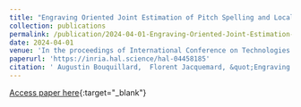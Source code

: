 ```yaml
---
title: "Engraving Oriented Joint Estimation of Pitch Spelling and Local and Global Keys"
collection: publications
permalink: /publication/2024-04-01-Engraving-Oriented-Joint-Estimation-of-Pitch-Spelling-and-Local-and-Global-Keys
date: 2024-04-01
venue: 'In the proceedings of International Conference on Technologies for Music Notation and Representation (TENOR)'
paperurl: 'https://inria.hal.science/hal-04458185'
citation: ' Augustin Bouquillard,  Florent Jacquemard, &quot;Engraving Oriented Joint Estimation of Pitch Spelling and Local and Global Keys.&quot; In the proceedings of International Conference on Technologies for Music Notation and Representation (TENOR), 2024.'
---
```

[Access paper here](https://inria.hal.science/hal-04458185){:target="_blank"}
